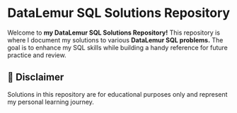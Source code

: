 # DataLemur SQL Solutions Repository

Welcome to **my DataLemur SQL Solutions Repository!** This repository is where I document my solutions to various **DataLemur SQL problems.** The goal is to enhance my SQL skills while building a handy reference for future practice and review.

## 📌 Disclaimer

Solutions in this repository are for educational purposes only and represent my personal learning journey.
